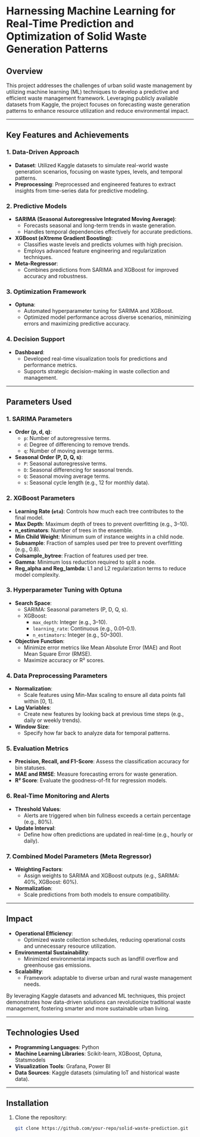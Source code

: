 # Harnessing Machine Learning for Real-Time Prediction and Optimization of Solid Waste Generation Patterns

## Overview
This project addresses the challenges of urban solid waste management by utilizing machine learning (ML) techniques to develop a predictive and efficient waste management framework. Leveraging publicly available datasets from Kaggle, the project focuses on forecasting waste generation patterns to enhance resource utilization and reduce environmental impact.

---

## Key Features and Achievements
### **1. Data-Driven Approach**
- **Dataset**: Utilized Kaggle datasets to simulate real-world waste generation scenarios, focusing on waste types, levels, and temporal patterns.
- **Preprocessing**: Preprocessed and engineered features to extract insights from time-series data for predictive modeling.

### **2. Predictive Models**
- **SARIMA (Seasonal Autoregressive Integrated Moving Average)**: 
  - Forecasts seasonal and long-term trends in waste generation.
  - Handles temporal dependencies effectively for accurate predictions.
- **XGBoost (eXtreme Gradient Boosting)**:
  - Classifies waste levels and predicts volumes with high precision.
  - Employs advanced feature engineering and regularization techniques.
- **Meta-Regressor**:
  - Combines predictions from SARIMA and XGBoost for improved accuracy and robustness.

### **3. Optimization Framework**
- **Optuna**:
  - Automated hyperparameter tuning for SARIMA and XGBoost.
  - Optimized model performance across diverse scenarios, minimizing errors and maximizing predictive accuracy.

### **4. Decision Support**
- **Dashboard**:
  - Developed real-time visualization tools for predictions and performance metrics.
  - Supports strategic decision-making in waste collection and management.

---

## Parameters Used
### **1. SARIMA Parameters**
- **Order (p, d, q)**:
  - `p`: Number of autoregressive terms.
  - `d`: Degree of differencing to remove trends.
  - `q`: Number of moving average terms.
- **Seasonal Order (P, D, Q, s)**:
  - `P`: Seasonal autoregressive terms.
  - `D`: Seasonal differencing for seasonal trends.
  - `Q`: Seasonal moving average terms.
  - `s`: Seasonal cycle length (e.g., 12 for monthly data).

### **2. XGBoost Parameters**
- **Learning Rate (`eta`)**: Controls how much each tree contributes to the final model.
- **Max Depth**: Maximum depth of trees to prevent overfitting (e.g., 3–10).
- **n_estimators**: Number of trees in the ensemble.
- **Min Child Weight**: Minimum sum of instance weights in a child node.
- **Subsample**: Fraction of samples used per tree to prevent overfitting (e.g., 0.8).
- **Colsample_bytree**: Fraction of features used per tree.
- **Gamma**: Minimum loss reduction required to split a node.
- **Reg_alpha and Reg_lambda**: L1 and L2 regularization terms to reduce model complexity.

### **3. Hyperparameter Tuning with Optuna**
- **Search Space**:
  - SARIMA: Seasonal parameters (P, D, Q, s).
  - XGBoost:
    - `max_depth`: Integer (e.g., 3–10).
    - `learning_rate`: Continuous (e.g., 0.01–0.1).
    - `n_estimators`: Integer (e.g., 50–300).
- **Objective Function**:
  - Minimize error metrics like Mean Absolute Error (MAE) and Root Mean Square Error (RMSE).
  - Maximize accuracy or R² scores.

### **4. Data Preprocessing Parameters**
- **Normalization**:
  - Scale features using Min-Max scaling to ensure all data points fall within [0, 1].
- **Lag Variables**:
  - Create new features by looking back at previous time steps (e.g., daily or weekly trends).
- **Window Size**:
  - Specify how far back to analyze data for temporal patterns.

### **5. Evaluation Metrics**
- **Precision, Recall, and F1-Score**: Assess the classification accuracy for bin statuses.
- **MAE and RMSE**: Measure forecasting errors for waste generation.
- **R² Score**: Evaluate the goodness-of-fit for regression models.

### **6. Real-Time Monitoring and Alerts**
- **Threshold Values**:
  - Alerts are triggered when bin fullness exceeds a certain percentage (e.g., 80%).
- **Update Interval**:
  - Define how often predictions are updated in real-time (e.g., hourly or daily).

### **7. Combined Model Parameters (Meta Regressor)**
- **Weighting Factors**:
  - Assign weights to SARIMA and XGBoost outputs (e.g., SARIMA: 40%, XGBoost: 60%).
- **Normalization**:
  - Scale predictions from both models to ensure compatibility.

---

## Impact
- **Operational Efficiency**:
  - Optimized waste collection schedules, reducing operational costs and unnecessary resource utilization.
- **Environmental Sustainability**:
  - Minimized environmental impacts such as landfill overflow and greenhouse gas emissions.
- **Scalability**:
  - Framework adaptable to diverse urban and rural waste management needs.

By leveraging Kaggle datasets and advanced ML techniques, this project demonstrates how data-driven solutions can revolutionize traditional waste management, fostering smarter and more sustainable urban living.

---

## Technologies Used
- **Programming Languages**: Python
- **Machine Learning Libraries**: Scikit-learn, XGBoost, Optuna, Statsmodels
- **Visualization Tools**: Grafana, Power BI
- **Data Sources**: Kaggle datasets (simulating IoT and historical waste data).

---

## Installation
1. Clone the repository:  
   ```bash
   git clone https://github.com/your-repo/solid-waste-prediction.git
